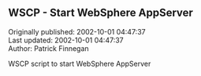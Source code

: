 ## WSCP - Start WebSphere AppServer  
Originally published: 2002-10-01 04:47:37  
Last updated: 2002-10-01 04:47:37  
Author: Patrick Finnegan  
  
WSCP script to start WebSphere AppServer